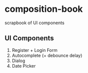 # composition-book
scrapbook of UI components

## UI Components
1. Register + Login Form
2. Autocomplete (+ debounce delay) 
3. Dialog
4. Date Picker
